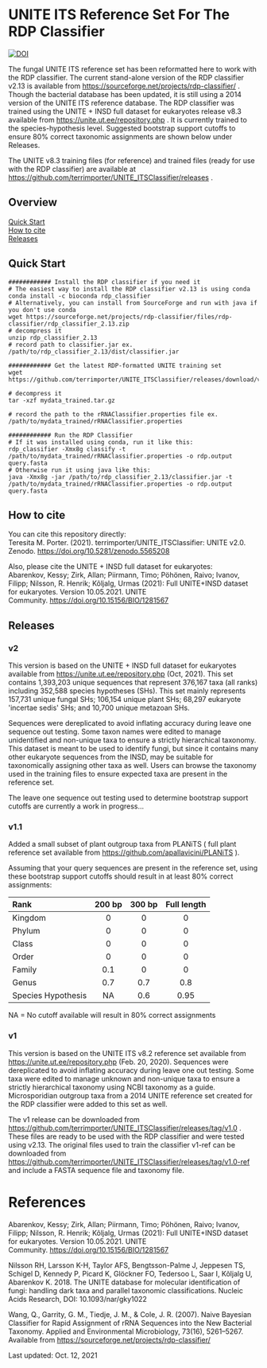 # UNITE ITS Reference Set For The RDP Classifier

[![DOI](https://zenodo.org/badge/DOI/10.5281/zenodo.4741474.svg)](https://doi.org/10.5281/zenodo.4741474)  

The fungal UNITE ITS reference set has been reformatted here to work with the RDP classifier.  The current stand-alone version of the RDP classifier v2.13 is available from https://sourceforge.net/projects/rdp-classifier/ .  Though the bacterial database has been updated, it is still using a 2014 version of the UNITE ITS reference database.  The RDP classifier was trained using the UNITE + INSD full dataset for eukaryotes release v8.3 available from https://unite.ut.ee/repository.php .  It is currently trained to the species-hypothesis level.  Suggested bootstrap support cutoffs to ensure 80% correct taxonomic assignments are shown below under Releases.

The UNITE v8.3 training files (for reference) and trained files (ready for use with the RDP classifier) are available at https://github.com/terrimporter/UNITE_ITSClassifier/releases .

## Overview

[Quick Start](#Quick-Start)  
[How to cite](#How-to-cite)     
[Releases](#Releases)  

## Quick Start

```linux
############ Install the RDP classifier if you need it
# The easiest way to install the RDP classifier v2.13 is using conda
conda install -c bioconda rdp_classifier
# Alternatively, you can install from SourceForge and run with java if you don't use conda
wget https://sourceforge.net/projects/rdp-classifier/files/rdp-classifier/rdp_classifier_2.13.zip
# decompress it
unzip rdp_classifier_2.13
# record path to classifier.jar ex. /path/to/rdp_classifier_2.13/dist/classifier.jar

############ Get the latest RDP-formatted UNITE training set
wget https://github.com/terrimporter/UNITE_ITSClassifier/releases/download/v2.0/mydata_trained.tar.gz 

# decompress it
tar -xzf mydata_trained.tar.gz

# record the path to the rRNAClassifier.properties file ex. /path/to/mydata_trained/rRNAClassifier.properties

############ Run the RDP Classifier 
# If it was installed using conda, run it like this:
rdp_classifier -Xmx8g classify -t /path/to/mydata_trained/rRNAClassifier.properties -o rdp.output query.fasta
# Otherwise run it using java like this:
java -Xmx8g -jar /path/to/rdp_classifier_2.13/classifier.jar -t /path/to/mydata_trained/rRNAClassifier.properties -o rdp.output query.fasta
```

## How to cite

You can cite this repository directly:  
Teresita M. Porter. (2021). terrimporter/UNITE_ITSClassifier: UNITE v2.0. Zenodo. https://doi.org/10.5281/zenodo.5565208  

Also, please cite the UNITE + INSD full dataset for eukaryotes:  
Abarenkov, Kessy; Zirk, Allan; Piirmann, Timo; Pöhönen, Raivo; Ivanov, Filipp; Nilsson, R. Henrik; Kõljalg, Urmas (2021): Full UNITE+INSD dataset for eukaryotes. Version 10.05.2021. UNITE Community. https://doi.org/10.15156/BIO/1281567

## Releases

### v2

This version is based on the UNITE + INSD full dataset for eukaryotes available from https://unite.ut.ee/repository.php (Oct, 2021).  This set contains 1,393,203 unique sequences that represent 376,167 taxa (all ranks) including 352,588 species hypotheses (SHs).  This set mainly represents 157,731 unique fungal SHs; 106,154 unique plant SHs; 68,297 eukaryote 'incertae sedis' SHs; and 10,700 unique metazoan SHs.  

Sequences were dereplicated to avoid inflating accuracy during leave one sequence out testing.  Some taxon names were edited to manage unidentified and non-unique taxa to ensure a strictly hierarchical taxonomy.  This dataset is meant to be used to identify fungi, but since it contains many other eukaryote sequences from the INSD, may be suitable for taxonomically assigning other taxa as well.  Users can browse the taxonomy used in the training files to ensure expected taxa are present in the reference set.

The leave one sequence out testing used to determine bootstrap support cutoffs are currently a work in progress...

### v1.1

Added a small subset of plant outgroup taxa from PLANiTS ( full plant reference set available from https://github.com/apallavicini/PLANiTS ).

Assuming that your query sequences are present in the reference set, using these bootstrap support cutoffs should result in at least 80% correct assignments:  

Rank | 200 bp | 300 bp | Full length  
:--- | :---: | :---: | :---:    
Kingdom | 0 | 0 | 0   
Phylum | 0 | 0 | 0    
Class | 0 | 0 | 0  
Order | 0 | 0 | 0   
Family | 0.1 | 0 | 0   
Genus | 0.7 | 0.7 | 0.8     
Species Hypothesis | NA | 0.6 | 0.95  

NA = No cutoff available will result in 80% correct assignments

### v1 

This version is based on the UNITE ITS v8.2 reference set available from https://unite.ut.ee/repository.php (Feb. 20, 2020).  Sequences were dereplicated to avoid inflating accuracy during leave one out testing.  Some taxa were edited to manage unknown and non-unique taxa to ensure a strictly hierarchical taxonomy using NCBI taxonomy as a guide.  Microsporidian outgroup taxa from a 2014 UNITE reference set created for the RDP classifier were added to this set as well.

The v1 release can be downloaded from https://github.com/terrimporter/UNITE_ITSClassifier/releases/tag/v1.0 .  These files are ready to be used with the RDP classifier and were tested using v2.13.  The original files used to train the classifier v1-ref can be downloaded from https://github.com/terrimporter/UNITE_ITSClassifier/releases/tag/v1.0-ref and include a FASTA sequence file and taxonomy file.  

# References

Abarenkov, Kessy; Zirk, Allan; Piirmann, Timo; Pöhönen, Raivo; Ivanov, Filipp; Nilsson, R. Henrik; Kõljalg, Urmas (2021): Full UNITE+INSD dataset for eukaryotes. Version 10.05.2021. UNITE Community. https://doi.org/10.15156/BIO/1281567

Nilsson RH, Larsson K-H, Taylor AFS, Bengtsson-Palme J, Jeppesen TS, Schigel D, Kennedy P, Picard K, Glöckner FO, Tedersoo L, Saar I, Kõljalg U, Abarenkov K. 2018. The UNITE database for molecular identification of fungi: handling dark taxa and parallel taxonomic classifications. Nucleic Acids Research, DOI: 10.1093/nar/gky1022

Wang, Q., Garrity, G. M., Tiedje, J. M., & Cole, J. R. (2007). Naive Bayesian Classifier for Rapid Assignment of rRNA Sequences into the New Bacterial Taxonomy. Applied and Environmental Microbiology, 73(16), 5261–5267. Available from https://sourceforge.net/projects/rdp-classifier/

Last updated: Oct. 12, 2021
